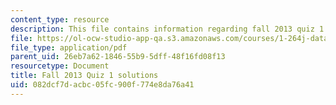```yaml
---
content_type: resource
description: This file contains information regarding fall 2013 quiz 1 solutions.
file: https://ol-ocw-studio-app-qa.s3.amazonaws.com/courses/1-264j-database-internet-and-systems-integration-technologies-fall-2013/082dcf7dacbc05fc900f774e8da76a41_MIT1_264JF13_F13_Q1_sol.pdf
file_type: application/pdf
parent_uid: 26eb7a62-1846-55b9-5dff-48f16fd08f13
resourcetype: Document
title: Fall 2013 Quiz 1 solutions
uid: 082dcf7d-acbc-05fc-900f-774e8da76a41
---
```

